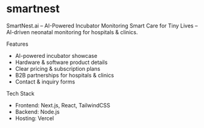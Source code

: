 # smartnest
SmartNest.ai – AI-Powered Incubator Monitoring
Smart Care for Tiny Lives – AI-driven neonatal monitoring for hospitals & clinics.

Features
- AI-powered incubator showcase
- Hardware & software product details
- Clear pricing & subscription plans
- B2B partnerships for hospitals & clinics
- Contact & inquiry forms

Tech Stack
- Frontend: Next.js, React, TailwindCSS
- Backend: Node.js
- Hosting: Vercel